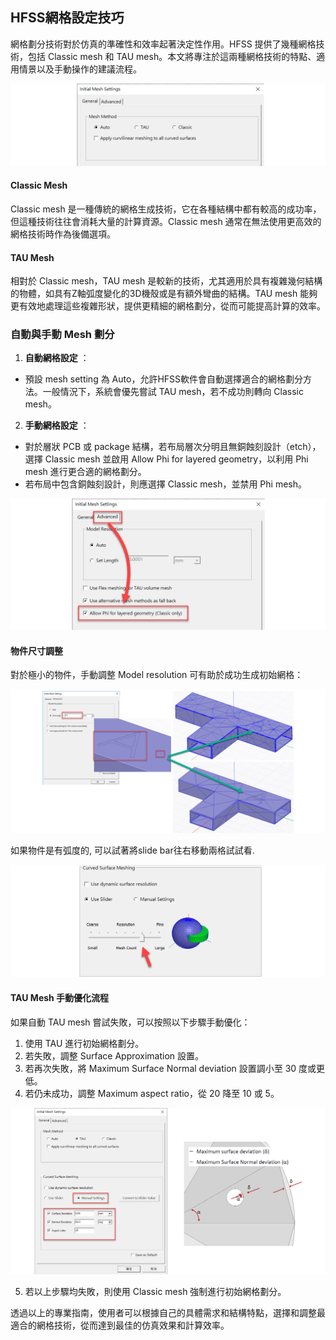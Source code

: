 HFSS網格設定技巧
---

網格劃分技術對於仿真的準確性和效率起著決定性作用。HFSS 提供了幾種網格技術，包括 Classic mesh 和 TAU mesh。本文將專注於這兩種網格技術的特點、適用情景以及手動操作的建議流程。

![2024-04-19_13-34-30](/assets/2024-04-19_13-34-30.png)


#### Classic Mesh

Classic mesh 是一種傳統的網格生成技術，它在各種結構中都有較高的成功率，但這種技術往往會消耗大量的計算資源。Classic mesh 通常在無法使用更高效的網格技術時作為後備選項。
#### TAU Mesh

相對於 Classic mesh，TAU mesh 是較新的技術，尤其適用於具有複雜幾何結構的物體，如具有Z軸弧度變化的3D機殼或是有額外彎曲的結構。TAU mesh 能夠更有效地處理這些複雜形狀，提供更精細的網格劃分，從而可能提高計算的效率。
### 自動與手動 Mesh 劃分 
1. **自動網格設定** ：
- 預設 mesh setting 為 Auto，允許HFSS軟件會自動選擇適合的網格劃分方法。一般情況下，系統會優先嘗試 TAU mesh，若不成功則轉向 Classic mesh。 
2. **手動網格設定** ：
- 對於層狀 PCB 或 package 結構，若布局層次分明且無銅蝕刻設計（etch），選擇 Classic mesh 並啟用 Allow Phi for layered geometry，以利用 Phi mesh 進行更合適的網格劃分。
- 若布局中包含銅蝕刻設計，則應選擇 Classic mesh，並禁用 Phi mesh。

![2024-04-19_13-36-03](/assets/2024-04-19_13-36-03_alq73mkak.png)

#### 物件尺寸調整

對於極小的物件，手動調整 Model resolution 可有助於成功生成初始網格：

![2024-04-19_13-37-57](/assets/2024-04-19_13-37-57.png)


如果物件是有弧度的, 可以試著將slide bar往右移動兩格試試看.  

![2024-04-19_13-40-15](/assets/2024-04-19_13-40-15_nji4nnm90.png)

#### TAU Mesh 手動優化流程

如果自動 TAU mesh 嘗試失敗，可以按照以下步驟手動優化：
1. 使用 TAU 進行初始網格劃分。
2. 若失敗，調整 Surface Approximation 設置。
3. 若再次失敗，將 Maximum Surface Normal deviation 設置調小至 30 度或更低。
4. 若仍未成功，調整 Maximum aspect ratio，從 20 降至 10 或 5。

![2024-04-19_13-44-36](/assets/2024-04-19_13-44-36_42998lscy.png)

5. 若以上步驟均失敗，則使用 Classic mesh 強制進行初始網格劃分。

透過以上的專業指南，使用者可以根據自己的具體需求和結構特點，選擇和調整最適合的網格技術，從而達到最佳的仿真效果和計算效率。